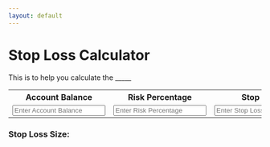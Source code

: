 ```yaml
---
layout: default
---
```


# Stop Loss Calculator

This is to help you calculate the _____

<table>
  <tr>
    <th>Account Balance</th>
    <th>Risk Percentage</th>
    <th>Stop Loss</th>
  </tr>
  <tr>
    <td>
      <input class="query" type="number" id="accBal" name="accBal" placeholder="Enter Account Balance" min="0">
    </td>
    <td>
      <input class="query" type="number" id="riskPercentage" name="riskPercentage" placeholder="Enter Risk Percentage" min="0">
    </td>
    <td>
      <input class="query" type="number" id="stopLoss" name="stopLoss" placeholder="Enter Stop Loss" min="0">
    </td>
  </tr>
</table>

### Stop Loss Size:
<p id="output"></p>

<script>

  let inputs = document.querySelectorAll(".query")

  let output = document.getElementById("output")

// Expiry for cookies: 30 days
  let d = new Date();
  d.setDate(d.getDate() + 1000*60*60*24*30);
  let suffix = "\; expires=" + d.toUTCString();

// Load cookies and fill up text boxes
  let cooks = readCookie();
  if (cooks != null) 
  {
  cooks.forEach(function(cook)
  {
    let key = cook.substring(0, cook.indexOf('='));
    let val = cook.substring(cook.indexOf('=') + 1);

    console.log("Key: " + key);

    document.getElementById(key).value = val;
  });
  }

  Array.from(inputs).some(function(input) {
    if(!input.value)
    {
      input.focus();
      return true;
    }
  });
  console.log("Starting cookie: " + document.cookie);

  // Update anytime the textboxes are updated
  inputs.forEach(function(input) {
    input.addEventListener('input', function() {

      // Do the math
      let accBal = parseInt(document.getElementById("accBal").value);
      let riskPercentage = parseInt(document.getElementById("riskPercentage").value);
      let stopLoss = parseInt(document.getElementById("stopLoss").value);

      if(accBal>0 && riskPercentage>0 && stopLoss>0)
      {
        output.textContent = riskPercentage * accBal / (stopLoss * 1000);
      } else
      {
        output.textContent = '';
      }
    })
  });



  // Save to cookies before unloading
  window.addEventListener('unload', function(){
    writeCookie("accBal", document.getElementById("accBal").value);
    writeCookie("riskPercentage", document.getElementById("riskPercentage").value);

    console.log("Final cookie: " + document.cookie);
  });

  // Add a value to the cookie
  function writeCookie(key, value){

    document.cookie = key + "=" + value + suffix;
  }

  // Read a value from the cookie
  function readCookie(){

    let decookie = decodeURIComponent(document.cookie);
    console.log("Parsed cookie: " + decookie);
    value = decookie.split('\; ');

    return value[0] == "" ? null : value;
  }

</script>
